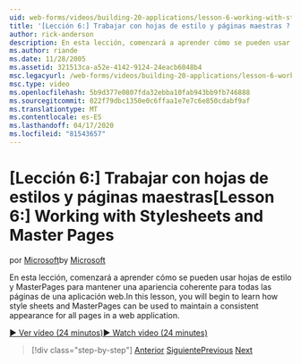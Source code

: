 ```yaml
---
uid: web-forms/videos/building-20-applications/lesson-6-working-with-stylesheets-and-master-pages
title: '[Lección 6:] Trabajar con hojas de estilo y páginas maestras ? Microsoft Docs'
author: rick-anderson
description: En esta lección, comenzará a aprender cómo se pueden usar hojas de estilo y MasterPages para mantener una apariencia coherente para todas las páginas de una aplicación web.
ms.author: riande
ms.date: 11/28/2005
ms.assetid: 321513ca-a52e-4142-9124-24eacb6048b4
msc.legacyurl: /web-forms/videos/building-20-applications/lesson-6-working-with-stylesheets-and-master-pages
msc.type: video
ms.openlocfilehash: 5b9d377e0807fda32ebba10fab943bb9fb746888
ms.sourcegitcommit: 022f79dbc1350e0c6ffaa1e7e7c6e850cdabf9af
ms.translationtype: MT
ms.contentlocale: es-ES
ms.lasthandoff: 04/17/2020
ms.locfileid: "81543657"
---
```

# <a name="lesson-6-working-with-stylesheets-and-master-pages"></a><span data-ttu-id="b0a7f-103">[Lección 6:] Trabajar con hojas de estilos y páginas maestras</span><span class="sxs-lookup"><span data-stu-id="b0a7f-103">[Lesson 6:] Working with Stylesheets and Master Pages</span></span>

<span data-ttu-id="b0a7f-104">por [Microsoft](https://github.com/microsoft)</span><span class="sxs-lookup"><span data-stu-id="b0a7f-104">by [Microsoft](https://github.com/microsoft)</span></span>

<span data-ttu-id="b0a7f-105">En esta lección, comenzará a aprender cómo se pueden usar hojas de estilo y MasterPages para mantener una apariencia coherente para todas las páginas de una aplicación web.</span><span class="sxs-lookup"><span data-stu-id="b0a7f-105">In this lesson, you will begin to learn how style sheets and MasterPages can be used to maintain a consistent appearance for all pages in a web application.</span></span>

[<span data-ttu-id="b0a7f-106">&#9654; Ver vídeo (24 minutos)</span><span class="sxs-lookup"><span data-stu-id="b0a7f-106">&#9654; Watch video (24 minutes)</span></span>](https://channel9.msdn.com/Blogs/ASP-NET-Site-Videos/lesson-6-working-with-stylesheets-and-master-pages)

> [!div class="step-by-step"]
> <span data-ttu-id="b0a7f-107">[Anterior](lesson-5-debugging-and-tracing-your-website.md)
> [Siguiente](lesson-7-databinding-to-user-interface-controls.md)</span><span class="sxs-lookup"><span data-stu-id="b0a7f-107">[Previous](lesson-5-debugging-and-tracing-your-website.md)
[Next](lesson-7-databinding-to-user-interface-controls.md)</span></span>
